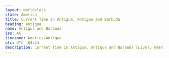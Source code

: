 ```yaml
---
layout: worldclock
state: America
title: Current Time in Antigua, Antigua and Barbuda
heading: Antigua
name: Antigua and Barbuda
iso: AG
timezone: America/Antigua
utc: UTC -04:24
description: Current Time in Antigua, Antigua and Barbuda [Live], America. Live update now time in Antigua, timezone America/Antigua, UTC -04:24, Country ISO code & Current Local Time.
---
```


